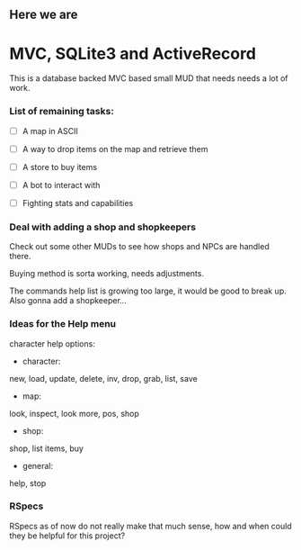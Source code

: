 ## Here we are
# MVC, SQLite3 and ActiveRecord

This is a database backed MVC based small MUD that needs needs a lot of work.

### List of remaining tasks:

* [ ] A map in ASCII
* [ ] A way to drop items on the map and retrieve them
* [ ] A store to buy items
* [ ] A bot to interact with
* [ ] Fighting stats and capabilities


### Deal with adding a shop and shopkeepers

Check out some other MUDs to see how shops and NPCs are handled there.

Buying method is sorta working, needs adjustments.

The commands help list is growing too large, it would be good to break up.
Also gonna add a shopkeeper...

### Ideas for the Help menu

character help options:

- character:

new, load, update, delete, inv, drop, grab, list, save

- map:

look, inspect, look more, pos, shop

- shop:

shop, list items, buy

- general:

help, stop

### RSpecs

RSpecs as of now do not really make that much sense, how and when could they be helpful for this project?
